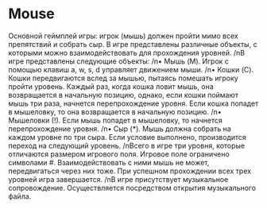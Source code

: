 # Mouse
Основной геймплей игры: игрок (мышь) должен пройти мимо всех препятствий и собрать сыр. В игре представлены различные объекты, с которыми можно взаимодействовать для прохождения уровней. 
/nВ игре представлены следующие объекты:
/n•	Мышь (M). Игрок с помощью клавиш a, w, s, d управляет движением мыши.
/n•	Кошки (C). Кошки передвигаются вслед за мышью, пытаясь помешать игроку пройти уровень. Каждый раз, когда кошка ловит мышь, она возвращается в начальную позицию, однако, если кошки поймают мышь три раза, начнется перепрохождение уровня. Если кошка попадет в мышеловку, то она возвращается в начальную позицию.
/n•	Мышеловки (!). Если мышь попадет в мышеловку, то начнется перепрохождение уровня.
/n•	Сыр (*). Мышь должна собрать на каждом уровне по три сыра. Если условие выполнено, производится переход на следующий уровень.
/nВсего в игре три уровня, которые отличаются размером игрового поля. Игровое поле ограничено символами #. Взаимодействовать с ними мышь не может, передвигаться через них тоже. При успешном прохождении всех трех уровней игра завершается.
/nВ игре присутствует музыкальное сопровождение. Осуществляется посредством открытия музыкального файла.

